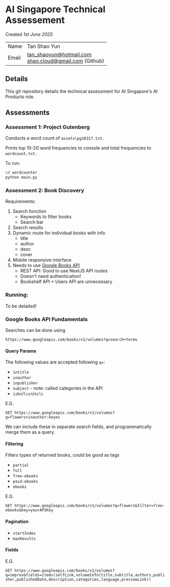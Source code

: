 # AI Singapore Technical Assessement
Created _1st June 2025_

|||
|---|---|
|Name|Tan Shao Yun|
|Email|tan_shaoyun@hotmail.com<br/>shao.cloud@gmail.com (Github)|

## Details
This git repository details the technical assessment for AI Singapore's AI Products role.

## Assessments

### Assessment 1: Project Gutenberg

Conducts a word count of `assets\pg16317.txt`.

Prints top 10-20 word frequencies to console and total frequencies to `wordcount.txt`.

To run:
```bash
cd wordcounter
python main.py
```

### Assessment 2: Book Discovery

Requirements:
1. Search function
    - Keywords to filter books
    - Search bar
2. Search results
3. Dynamic route for individual books with info
    - title
    - author
    - desc
    - cover
4. Mobile responsive interface
5. Needs to use [Google Books API](https://developers.google.com/books/docs/overview)
   - REST API: Good to use NextJS API routes
   - Doesn't need authentication!
   - Bookshelf API + Users API are unnecessary

### Running:

To be detailed!

### Google Books API Fundamentals

Searches can be done using

`https://www.googleapis.com/books/v1/volumes?q=search+terms`

#### Query Params

The following values are accepted following `q=`:

- `intitle`
- `inauthor`
- `inpublisher`
- `subject` - note: called categories in the API
- `isbn`/`lccn`/`oclc`

E.G.

```GET https://www.googleapis.com/books/v1/volumes?q=flowers+inauthor:keyes```

We can include these in separate search fields, and programmatically merge them as a query.

#### Filtering

Filters types of returned books, could be good as tags

- `partial`
- `full`
- `free-ebooks`
- `paid-ebooks`
- `ebooks`

E.G.

```GET https://www.googleapis.com/books/v1/volumes?q=flowers&filter=free-ebooks&key=yourAPIKey```

#### Pagination
- `startIndex`
- `maxResults`

#### Fields

E.G.

```GET https://www.googleapis.com/books/v1/volumes?q=improv&fields=items(selfLink,volumeInfo(title,subtitle,authors,publisher,publishedDate,description,categories,language,previewLink))```
